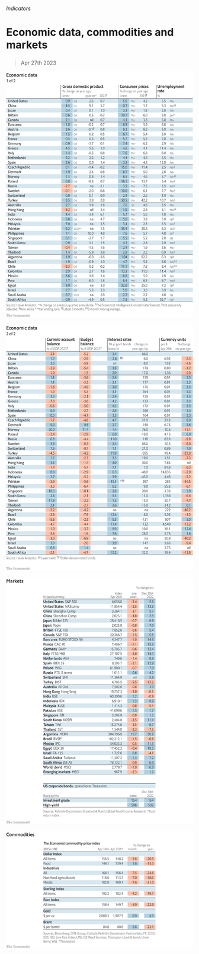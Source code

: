 ###### Indicators

# Economic data, commodities and markets 

#####  

> Apr 27th 2023 

![image](images/20230429_INT101.png) 


![image](images/20230429_INT102.png) 


![image](images/20230429_INT201.png) 


![image](images/20230429_INT401.png) 


